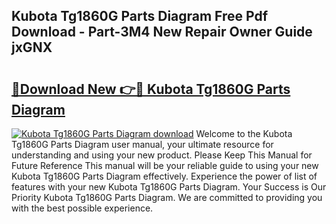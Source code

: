 ## Kubota Tg1860G Parts Diagram Free Pdf Download - Part-3M4 New Repair Owner Guide jxGNX

# <h2><a href="http://dfl0ac.blite.top/?on=Kubota+Tg1860G+Parts+Diagram">🔗Download New 👉🔴 Kubota Tg1860G Parts Diagram</a></h2>

[![Kubota Tg1860G Parts Diagram download](https://i.imgur.com/lujVjoI.png)](http://dfl0ac.blite.top/?on=Kubota+Tg1860G+Parts+Diagram)
Welcome to the Kubota Tg1860G Parts Diagram user manual, your ultimate resource for understanding and using your new product. Please Keep This Manual for Future Reference This manual will be your reliable guide to using your new Kubota Tg1860G Parts Diagram effectively. Experience the power of list of features with your new Kubota Tg1860G Parts Diagram. Your Success is Our Priority Kubota Tg1860G Parts Diagram. We are committed to providing you with the best possible experience.
